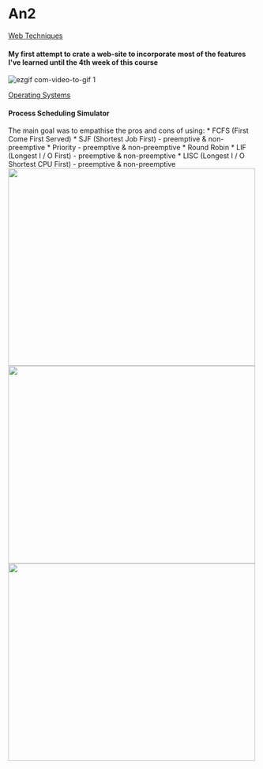 # An2

  <a href="https://github.com/IrinaButu2307/An2/tree/master/TW%20-%20Web%20Techniques">Web Techniques</a>
  <h4> My first attempt to crate a web-site to incorporate most of the features I've learned until the 4th week of this course</h4>  

![ezgif com-video-to-gif 1](https://user-images.githubusercontent.com/32790344/48231146-ea0b6080-e3b5-11e8-9ab7-127a19c85e6a.gif)



<a href="https://github.com/IrinaButu2307/An2/tree/master/SO%20-%20Operating%20Systems"> Operating Systems</a>
<h4> Process Scheduling Simulator</h4>
The main goal was to empathise the pros and cons of using: 
  * FCFS (First Come First Served)
  * SJF (Shortest Job First) - preemptive & non-preemptive
  * Priority - preemptive & non-preemptive 
  * Round Robin
  * LIF (Longest I / O First) - preemptive & non-preemptive
  * LISC (Longest I / O Shortest CPU First) - preemptive & non-preemptive 
<img src="https://user-images.githubusercontent.com/32790344/52598146-a6fdd500-2e5d-11e9-9d75-0c4b53015a9f.jpeg" width="500" height="400" >
<img src="https://user-images.githubusercontent.com/32790344/52598184-b846e180-2e5d-11e9-9ea9-89e9cf85e6f3.jpeg" width="500" height="400">
<img src="https://user-images.githubusercontent.com/32790344/52598191-bb41d200-2e5d-11e9-9a0e-36f8f9b812d8.jpeg" width="500" height="400">


